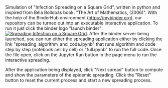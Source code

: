 Simulation of "Infection Spreading on a Square Grid", written in python and inspired from Béla Bollobás book: "The Art of Mathematics, (2006)". With the help of the BinderHub environment (https://mybinder.org), our repository can be turned out into an executable interactive application.
To run it just click the binder logo "launch binder":
[![Spreading Infection on a Square Grid](https://mybinder.org/badge_logo.svg)](https://mybinder.org/v2/gh/xsources/Epidemic-Speading-of-Information-and-Ideas/master).
After the binder server being launched, you can run either the spreading application either by clicking the link "spreading_algorithm_and_code.ipynb" that runs algorithm and code step by step (notebook cell by cell) or "full.ipynb" to run the full code. Once the file open, click on the Jupyter Run button in the page menu to run the interactive spreading.

After the application being displayed, click "Next spread" button to compute and show the parameters of the epidemic spreading. Click the "Reset" button to reset the current process and start a new spreading process.
